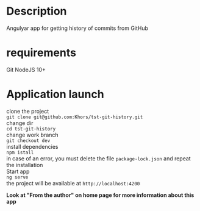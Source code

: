 # Description
Angulyar app for getting history of commits from GitHub

# requirements
Git
NodeJS 10+

# Application launch
clone the project  
`git clone git@github.com:Khors/tst-git-history.git`  
change dir  
`cd tst-git-history`  
change work branch  
`git checkout dev`  
install dependencies  
`npm istall`  
in case of an error, you must delete the file `package-lock.json` and repeat the installation  
Start app  
`ng serve`  
the project will be available at `http://localhost:4200`  
  
**Look at "From the author" on home page for more information about this app**
